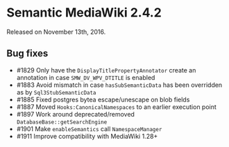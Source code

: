 # Semantic MediaWiki 2.4.2

Released on November 13th, 2016.

## Bug fixes

* #1829 Only have the `DisplayTitlePropertyAnnotator` create an annotation in case `SMW_DV_WPV_DTITLE` is enabled
* #1883 Avoid mismatch in case `hasSubSemanticData` has been overridden as by `Sql3StubSemanticData`
* #1885 Fixed postgres bytea escape/unescape on blob fields
* #1887 Moved `Hooks:CanonicalNamespaces` to an earlier execution point
* #1897 Work around deprecated/removed `DatabaseBase::getSearchEngine`
* #1901 Make `enableSemantics` call `NamespaceManager`
* #1911 Improve compatibility with MediaWiki 1.28+
